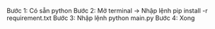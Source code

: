 Bước 1: Có sẵn python
Bước 2: Mở terminal -> Nhập lệnh pip install -r requirement.txt
Bước 3: Nhập lệnh python main.py
Bước 4: Xong
